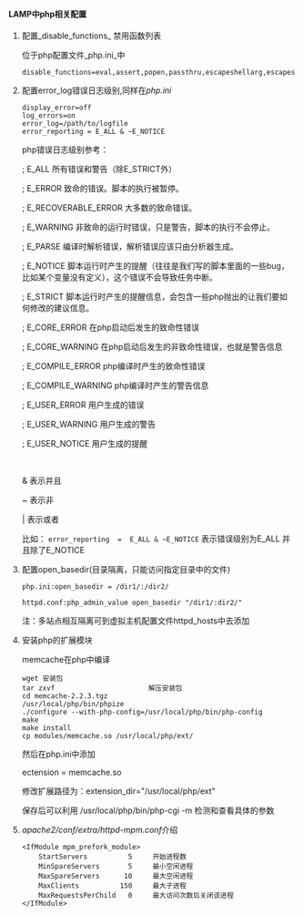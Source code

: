 #### LAMP中php相关配置

1. 配置_disable_functions_ 禁用函数列表

   位于php配置文件_php.ini_中

   ```shell
   disable_functions=eval,assert,popen,passthru,escapeshellarg,escapeshellcmd,passthru,exec,system,chroot,scandir,chgrp,chown,shell_exec,proc_get_status,ini_alter,ini_restore,dl,pfsockopen,openlog,syslog,readlink,symlink,leak,popepassthru,stream_sockt_server,popen,proc_open,proc_close,proc_get_status,fsocket
   ```

2. 配置error_log错误日志级别,同样在*php.ini*

   ```shell
   display_error=off
   log_errors=on
   error_log=/path/to/logfile
   error_reporting = E_ALL & ~E_NOTICE
   ```

   php错误日志级别参考：

   ; E_ALL             所有错误和警告（除E_STRICT外）

   ; E_ERROR           致命的错误。脚本的执行被暂停。

   ; E_RECOVERABLE_ERROR    大多数的致命错误。

   ; E_WARNING         非致命的运行时错误，只是警告，脚本的执行不会停止。

   ; E_PARSE            编译时解析错误，解析错误应该只由分析器生成。

   ; E_NOTICE          脚本运行时产生的提醒（往往是我们写的脚本里面的一些bug，比如某个变量没有定义），这个错误不会导致任务中断。

   ; E_STRICT          脚本运行时产生的提醒信息，会包含一些php抛出的让我们要如何修改的建议信息。

   ; E_CORE_ERROR      在php启动后发生的致命性错误

   ; E_CORE_WARNING    在php启动后发生的非致命性错误，也就是警告信息

   ; E_COMPILE_ERROR    php编译时产生的致命性错误

   ; E_COMPILE_WARNING  php编译时产生的警告信息

   ; E_USER_ERROR       用户生成的错误

   ; E_USER_WARNING    用户生成的警告

   ; E_USER_NOTICE      用户生成的提醒

   ​

   & 表示并且

   ~ 表示非

   | 表示或者


   比如： `error_reporting  =  E_ALL & ~E_NOTICE`  表示错误级别为E_ALL 并且除了E_NOTICE 

3. 配置open_basedir(目录隔离，只能访问指定目录中的文件)

   `php.ini:open_basedir = /dir1/:/dir2/`

   `httpd.conf:php_admin_value open_basedir "/dir1/:dir2/"`

   注：多站点相互隔离可到虚拟主机配置文件httpd_hosts中去添加

4. 安装php的扩展模块

   memcache在php中编译

   ```shell
   wget 安装包
   tar zxvf                       解压安装包
   cd memcache-2.2.3.tgz
   /usr/local/php/bin/phpize
   ./configure --with-php-config=/usr/local/php/bin/php-config
   make
   make install
   cp modules/memcache.so /usr/local/php/ext/
   ```

   然后在php.ini中添加

   ectension = memcache.so

   修改扩展路径为：extension_dir="/usr/local/php/ext"

   保存后可以利用 /usr/local/php/bin/php-cgi -m 检测和查看具体的参数

5. *apache2/conf/extra/httpd-mpm.conf*介绍

   ```shell
   <IfModule mpm_prefork_module>
       StartServers          5     开始进程数
       MinSpareServers       5     最小空闲进程
       MaxSpareServers      10     最大空闲进程
       MaxClients          150     最大子进程
       MaxRequestsPerChild   0     最大访问次数后关闭该进程
   </IfModule>
   ```